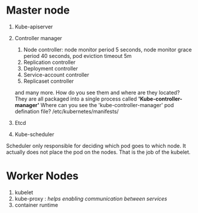 
# Master node 
1. Kube-apiserver
2. Controller manager 
    1. Node controller: node monitor period 5 seconds, node monitor grace period 40 seconds, 
    pod eviction timeout 5m 
    2. Replication controller 
    3. Deployment controller
    4. Service-account controller
    5. Replicaset controller 
    
    and many more. How do you see them and where are they located? They are all packaged into a single process called **'Kube-controller-manager'** 
    Where can you see the 'kube-controller-manager' pod defination file? /etc/kubernetes/manifests/
3. Etcd 
4. Kube-scheduler


Scheduler only responsible for deciding which pod goes to which node. It actually does not place the pod on the nodes. That is the job of the kubelet. 


# Worker Nodes
1. kubelet
2. kube-proxy : *helps enabling communication between services* 
3. container runtime


